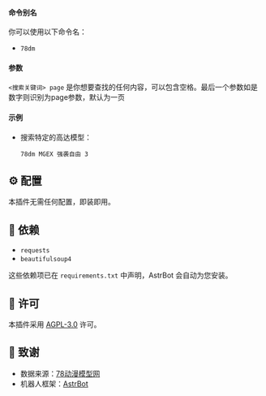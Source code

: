 
#### 命令别名

你可以使用以下命令名：

- `78dm`

#### 参数

`<搜索关键词> page` 是你想要查找的任何内容，可以包含空格。最后一个参数如是数字则识别为page参数，默认为一页

#### 示例

-   搜索特定的高达模型：
    ```
    78dm MGEX 强袭自由 3
    ```

## ⚙️ 配置

本插件无需任何配置，即装即用。

## 🧩 依赖

- `requests`
- `beautifulsoup4`

这些依赖项已在 `requirements.txt` 中声明，AstrBot 会自动为您安装。

## 📄 许可

本插件采用 [AGPL-3.0](LICENSE) 许可。

## 🙏 致谢

-   数据来源：[78动漫模型网](https://www.78dm.net/)
-   机器人框架：[AstrBot](https://docs.astrbot.app/)
